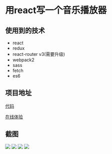 # 用react写一个音乐播放器


## 使用到的技术
- react
- redux
- react-router v3(需要升级)
- webpack2
- sass
- fetch
- es6

## 项目地址
[代码](https://github.com/ScorpionJay/r-music)

[在线体验](http://cenuon.com:8666/home)


## 截图
![](http://odyv5xg88.bkt.clouddn.com/1.png)  ![](http://odyv5xg88.bkt.clouddn.com/2.png)
![](http://odyv5xg88.bkt.clouddn.com/3.png)  ![](http://odyv5xg88.bkt.clouddn.com/4.png)